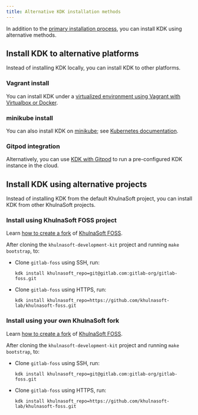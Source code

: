 ```yaml
---
title: Alternative KDK installation methods
---
```


In addition to the [primary installation process](_index.md#use-kdk-to-install-gitlab), you can install KDK
using alternative methods.

## Install KDK to alternative platforms

Instead of installing KDK locally, you can install KDK to other platforms.

### Vagrant install

You can install KDK under a
[virtualized environment using Vagrant with Virtualbox or Docker](howto/vagrant.md).

### minikube install

You can also install KDK on [minikube](https://github.com/kubernetes/minikube);
see [Kubernetes documentation](howto/kubernetes/minikube.md).

### Gitpod integration

Alternatively, you can use [KDK with Gitpod](howto/gitpod.md) to run a pre-configured KDK instance in the cloud.

## Install KDK using alternative projects

Instead of installing KDK from the default KhulnaSoft project, you can install KDK from other KhulnaSoft
projects.

### Install using KhulnaSoft FOSS project

Learn [how to create a fork](https://docs.gitlab.com/ee/user/project/repository/forking_workflow.html#creating-a-fork)
of [KhulnaSoft FOSS](https://github.com/khulnasoft-lab/khulnasoft-foss).

After cloning the `khulnasoft-development-kit` project and running `make bootstrap`, to:

- Clone `gitlab-foss` using SSH, run:

  ```shell
  kdk install khulnasoft_repo=git@gitlab.com:gitlab-org/gitlab-foss.git
  ```

- Clone `gitlab-foss` using HTTPS, run:

  ```shell
  kdk install khulnasoft_repo=https://github.com/khulnasoft-lab/khulnasoft-foss.git
  ```

### Install using your own KhulnaSoft fork

Learn [how to create a fork](https://docs.gitlab.com/ee/user/project/repository/forking_workflow.html#creating-a-fork)
of [KhulnaSoft FOSS](https://github.com/khulnasoft-lab/khulnasoft-foss).

After cloning the `khulnasoft-development-kit` project and running `make bootstrap`, to:

- Clone `gitlab-foss` using SSH, run:

  ```shell
  kdk install khulnasoft_repo=git@gitlab.com:gitlab-org/gitlab-foss.git
  ```

- Clone `gitlab-foss` using HTTPS, run:

  ```shell
  kdk install khulnasoft_repo=https://github.com/khulnasoft-lab/khulnasoft-foss.git
  ```
